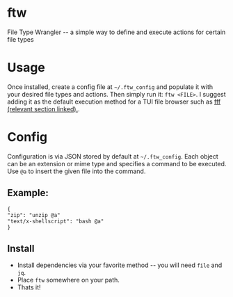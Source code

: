 # ftw
File Type Wrangler -- a simple way to define and execute actions for certain file types
# Usage
Once installed, create a config file at `~/.ftw_config` and populate it with your desired file types and actions. Then simply run it: `ftw <FILE>`. I suggest adding it as the default execution method for a TUI file browser such as [fff (relevant section linked).](https://github.com/dylanaraps/fff#bash-and-zsh).
# Config
Configuration is via JSON stored by default at `~/.ftw_config`. Each object can be an extension or mime type and specifies a command to be executed. Use `@a` to insert the given file into the command.
## Example:
```
{
"zip": "unzip @a"
"text/x-shellscript": "bash @a"
}
```
## Install
* Install dependencies via your favorite method -- you will need `file` and `jq`.
* Place `ftw` somewhere on your path.
* Thats it!
